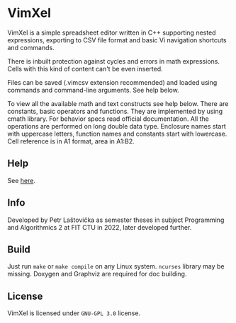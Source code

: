 # VimXel

VimXel is a simple spreadsheet editor written in C++ supporting nested expressions, exporting to CSV file format and basic Vi navigation shortcuts and commands.

There is inbuilt protection against cycles and errors in math expressions. Cells with this kind of content can't be even inserted.

Files can be saved (.vimcsv extension recommended) and loaded using commands and command-line arguments. See help below.

To view all the available math and text constructs see help below. There are constants, basic operators and functions. They are implemented by using cmath library. For behavior specs read official documentation. All the operations are performed on long double data type. Enclosure names start with uppercase letters, function names and constants start with lowercase. Cell reference is in A1 format, area in A1:B2.




## Help
See [here](HELP.md).



## Info

Developed by Petr Laštovička as semester theses in subject Programming and Algorithmics 2 at FIT CTU in 2022, later developed further.



## Build

Just run `make` or `make compile` on any Linux system. `ncurses` library may be missing. Doxygen and Graphviz are required for doc building.




## License
VimXel is licensed under `GNU-GPL 3.0` license.